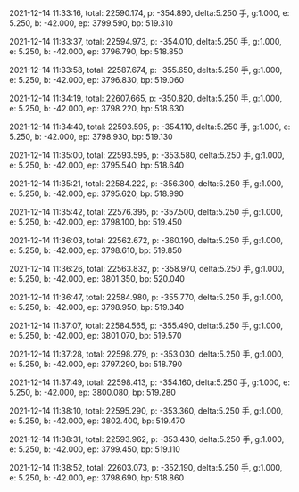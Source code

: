 2021-12-14 11:33:16, total: 22590.174, p: -354.890, delta:5.250 手, g:1.000, e: 5.250, b: -42.000, ep: 3799.590, bp: 519.310

2021-12-14 11:33:37, total: 22594.973, p: -354.010, delta:5.250 手, g:1.000, e: 5.250, b: -42.000, ep: 3796.790, bp: 518.850

2021-12-14 11:33:58, total: 22587.674, p: -355.650, delta:5.250 手, g:1.000, e: 5.250, b: -42.000, ep: 3796.830, bp: 519.060

2021-12-14 11:34:19, total: 22607.665, p: -350.820, delta:5.250 手, g:1.000, e: 5.250, b: -42.000, ep: 3798.220, bp: 518.630

2021-12-14 11:34:40, total: 22593.595, p: -354.110, delta:5.250 手, g:1.000, e: 5.250, b: -42.000, ep: 3798.930, bp: 519.130

2021-12-14 11:35:00, total: 22593.595, p: -353.580, delta:5.250 手, g:1.000, e: 5.250, b: -42.000, ep: 3795.540, bp: 518.640

2021-12-14 11:35:21, total: 22584.222, p: -356.300, delta:5.250 手, g:1.000, e: 5.250, b: -42.000, ep: 3795.620, bp: 518.990

2021-12-14 11:35:42, total: 22576.395, p: -357.500, delta:5.250 手, g:1.000, e: 5.250, b: -42.000, ep: 3798.100, bp: 519.450

2021-12-14 11:36:03, total: 22562.672, p: -360.190, delta:5.250 手, g:1.000, e: 5.250, b: -42.000, ep: 3798.610, bp: 519.850

2021-12-14 11:36:26, total: 22563.832, p: -358.970, delta:5.250 手, g:1.000, e: 5.250, b: -42.000, ep: 3801.350, bp: 520.040

2021-12-14 11:36:47, total: 22584.980, p: -355.770, delta:5.250 手, g:1.000, e: 5.250, b: -42.000, ep: 3798.950, bp: 519.340

2021-12-14 11:37:07, total: 22584.565, p: -355.490, delta:5.250 手, g:1.000, e: 5.250, b: -42.000, ep: 3801.070, bp: 519.570

2021-12-14 11:37:28, total: 22598.279, p: -353.030, delta:5.250 手, g:1.000, e: 5.250, b: -42.000, ep: 3797.290, bp: 518.790

2021-12-14 11:37:49, total: 22598.413, p: -354.160, delta:5.250 手, g:1.000, e: 5.250, b: -42.000, ep: 3800.080, bp: 519.280

2021-12-14 11:38:10, total: 22595.290, p: -353.360, delta:5.250 手, g:1.000, e: 5.250, b: -42.000, ep: 3802.400, bp: 519.470

2021-12-14 11:38:31, total: 22593.962, p: -353.430, delta:5.250 手, g:1.000, e: 5.250, b: -42.000, ep: 3799.450, bp: 519.110

2021-12-14 11:38:52, total: 22603.073, p: -352.190, delta:5.250 手, g:1.000, e: 5.250, b: -42.000, ep: 3798.690, bp: 518.860